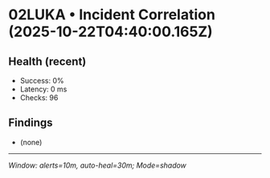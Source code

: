 # 02LUKA • Incident Correlation (2025-10-22T04:40:00.165Z)

## Health (recent)
- Success: 0%
- Latency: 0 ms
- Checks: 96

## Findings
- (none)

---
_Window: alerts=10m, auto-heal=30m; Mode=shadow_